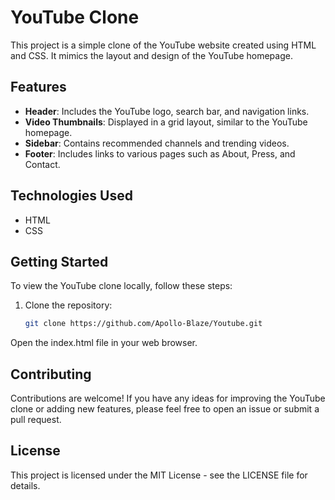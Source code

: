 # YouTube Clone

This project is a simple clone of the YouTube website created using HTML and CSS. It mimics the layout and design of the YouTube homepage.

## Features

- **Header**: Includes the YouTube logo, search bar, and navigation links.
- **Video Thumbnails**: Displayed in a grid layout, similar to the YouTube homepage.
- **Sidebar**: Contains recommended channels and trending videos.
- **Footer**: Includes links to various pages such as About, Press, and Contact.

## Technologies Used

- HTML
- CSS


## Getting Started

To view the YouTube clone locally, follow these steps:

1. Clone the repository:
   ```sh
   git clone https://github.com/Apollo-Blaze/Youtube.git
Open the index.html file in your web browser.
## Contributing
Contributions are welcome! If you have any ideas for improving the YouTube clone or adding new features, please feel free to open an issue or submit a pull request.

## License
This project is licensed under the MIT License - see the LICENSE file for details.

